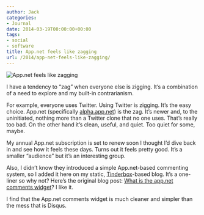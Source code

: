 ```yaml
---
author: Jack
categories:
- Journal
date: 2014-03-19T00:00:00+00:00
tags:
- social
- software
title: App.net feels like zagging
url: /2014/app-net-feels-like-zagging/
---
```


<img src="/img/2014/appdotnet.jpg" alt="App.net feels like zagging" class="postimage" />
  
</aside> 

I have a tendency to &#x201c;zag&#x201d; when everyone else is zigging. It&#x2019;s a combination of a need to explore and my built-in contrarianism. 

For example, everyone uses Twitter. Using Twitter is zigging. It&#x2019;s the easy choice. App.net (specifically [alpha.app.net][1]) is the zag. It&#x2019;s newer and, to the uninitiated, nothing more than a Twitter clone that no one uses. That&#x2019;s really too bad. On the other hand it&#x2019;s clean, useful, and quiet. Too quiet for some, maybe. 

My annual App.net subscription is set to renew soon I thought I&#x2019;d dive back in and see how it feels these days. Turns out it feels pretty good. It&#x2019;s a smaller &#x201c;audience&#x201d; but it&#x2019;s an interesting group.

Also, I didn&#x2019;t know they introduced a simple App.net-based commenting system, so I added it here on my static, [Tinderbox][2]-based blog. It&#x2019;s a one-liner so why not? Here&#x2019;s the original blog post: [What is the app.net comments widget][3]? I like it. 

I find that the App.net comments widget is much cleaner and simpler than the mess that is Disqus.

 [1]: https://alpha.app.net/
 [2]: http://www.eastgate.com/Tinderbox/
 [3]: http://blog.app.net/2014/02/13/what-is-the-app-net-comments-widget/